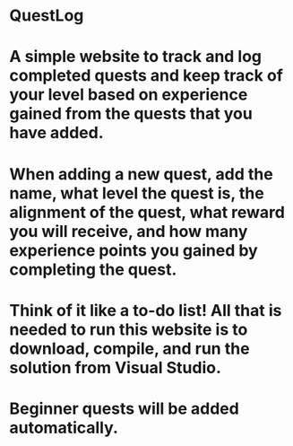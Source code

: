 # QuestLog
# A simple website to track and log completed quests and keep track of your level based on experience gained from the quests that you have added.
# When adding a new quest, add the name, what level the quest is, the alignment of the quest, what reward you will receive, and how many experience points you gained by completing the quest. 
# Think of it like a to-do list! All that is needed to run this website is to download, compile, and run the solution from Visual Studio.
# Beginner quests will be added automatically.
